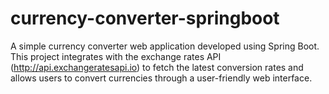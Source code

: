 # currency-converter-springboot
A simple currency converter web application developed using Spring Boot. This project integrates with the exchange rates API (http://api.exchangeratesapi.io) to fetch the latest conversion rates and allows users to convert currencies through a user-friendly web interface.
